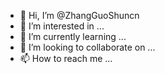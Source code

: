 - 👋 Hi, I’m @ZhangGuoShuncn
- 👀 I’m interested in ...
- 🌱 I’m currently learning ...
- 💞️ I’m looking to collaborate on ...
- 📫 How to reach me ...

<!---
ZhangGuoShuncn/ZhangGuoShuncn is a ✨ special ✨ repository because its `README.md` (this file) appears on your GitHub profile.
You can click the Preview link to take a look at your changes.
--->
